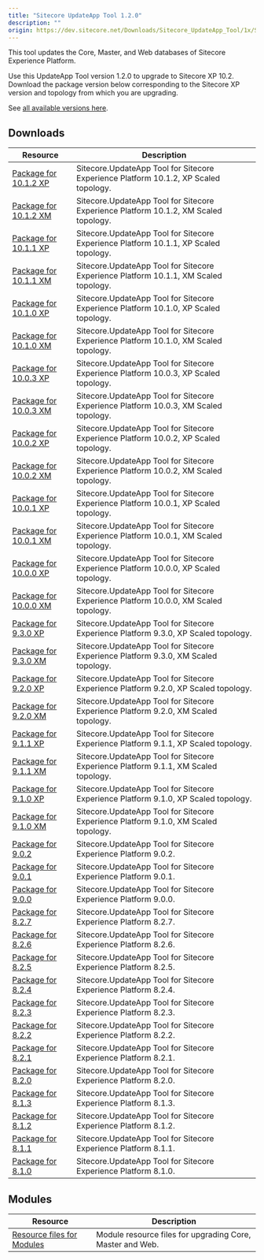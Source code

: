 ```yaml
---
title: "Sitecore UpdateApp Tool 1.2.0"
description: ""
origin: https://dev.sitecore.net/Downloads/Sitecore_UpdateApp_Tool/1x/Sitecore_UpdateApp_Tool_120
---
```


This tool updates the Core, Master, and Web databases of Sitecore Experience Platform.

Use this UpdateApp Tool version 1.2.0 to upgrade to Sitecore XP 10.2.\
Download the package version below corresponding to the Sitecore XP version and topology from which you are upgrading.

See [all available versions here](/downloads/Sitecore_UpdateApp_Tool).  

## Downloads

 | Resource | Description |
 | --- | --- |
 | [Package for 10.1.2 XP](https://scdp.blob.core.windows.net/downloads/Sitecore%20UpdateApp%20Tool/1x/Sitecore%20UpdateApp%20Tool%20120/Secure/Sitecore.UpdateApp%201.2.0-r0002%20for%20Sitecore%2010.1.2%20rev.%20006578%20(XP).zip) | Sitecore.UpdateApp Tool for Sitecore Experience Platform 10.1.2, XP Scaled topology. |
 | [Package for 10.1.2 XM](https://scdp.blob.core.windows.net/downloads/Sitecore%20UpdateApp%20Tool/1x/Sitecore%20UpdateApp%20Tool%20120/Secure/Sitecore.UpdateApp%201.2.0-r0002%20for%20Sitecore%2010.1.2%20rev.%20006578%20(XM).zip) | Sitecore.UpdateApp Tool for Sitecore Experience Platform 10.1.2, XM Scaled topology. |
 | [Package for 10.1.1 XP](https://scdp.blob.core.windows.net/downloads/Sitecore%20UpdateApp%20Tool/1x/Sitecore%20UpdateApp%20Tool%20120/Secure/Sitecore.UpdateApp%201.2.0-r0002%20for%20Sitecore%2010.1.1%20rev.%20005862%20(XP).zip) | Sitecore.UpdateApp Tool for Sitecore Experience Platform 10.1.1, XP Scaled topology. |
 | [Package for 10.1.1 XM](https://scdp.blob.core.windows.net/downloads/Sitecore%20UpdateApp%20Tool/1x/Sitecore%20UpdateApp%20Tool%20120/Secure/Sitecore.UpdateApp%201.2.0-r0002%20for%20Sitecore%2010.1.1%20rev.%20005862%20(XM).zip) | Sitecore.UpdateApp Tool for Sitecore Experience Platform 10.1.1, XM Scaled topology. |
 | [Package for 10.1.0 XP](https://scdp.blob.core.windows.net/downloads/Sitecore%20UpdateApp%20Tool/1x/Sitecore%20UpdateApp%20Tool%20120/Secure/Sitecore.UpdateApp%201.2.0-r0002%20for%20Sitecore%2010.1.0%20rev.%20005207%20(XP).zip) | Sitecore.UpdateApp Tool for Sitecore Experience Platform 10.1.0, XP Scaled topology. |
 | [Package for 10.1.0 XM](https://scdp.blob.core.windows.net/downloads/Sitecore%20UpdateApp%20Tool/1x/Sitecore%20UpdateApp%20Tool%20120/Secure/Sitecore.UpdateApp%201.2.0-r0002%20for%20Sitecore%2010.1.0%20rev.%20005207%20(XM).zip) | Sitecore.UpdateApp Tool for Sitecore Experience Platform 10.1.0, XM Scaled topology. |
 | [Package for 10.0.3 XP](https://scdp.blob.core.windows.net/downloads/Sitecore%20UpdateApp%20Tool/1x/Sitecore%20UpdateApp%20Tool%20120/Secure/Sitecore.UpdateApp%201.2.0-r0002%20for%20Sitecore%2010.0.3%20rev.%20006577%20(XP).zip) | Sitecore.UpdateApp Tool for Sitecore Experience Platform 10.0.3, XP Scaled topology. |
 | [Package for 10.0.3 XM](https://scdp.blob.core.windows.net/downloads/Sitecore%20UpdateApp%20Tool/1x/Sitecore%20UpdateApp%20Tool%20120/Secure/Sitecore.UpdateApp%201.2.0-r0002%20for%20Sitecore%2010.0.3%20rev.%20006577%20(XM).zip) | Sitecore.UpdateApp Tool for Sitecore Experience Platform 10.0.3, XM Scaled topology. |
 | [Package for 10.0.2 XP](https://scdp.blob.core.windows.net/downloads/Sitecore%20UpdateApp%20Tool/1x/Sitecore%20UpdateApp%20Tool%20120/Secure/Sitecore.UpdateApp%201.2.0-r0002%20for%20Sitecore%2010.0.2%20rev.%20006052%20(XP).zip) | Sitecore.UpdateApp Tool for Sitecore Experience Platform 10.0.2, XP Scaled topology. |
 | [Package for 10.0.2 XM](https://scdp.blob.core.windows.net/downloads/Sitecore%20UpdateApp%20Tool/1x/Sitecore%20UpdateApp%20Tool%20120/Secure/Sitecore.UpdateApp%201.2.0-r0002%20for%20Sitecore%2010.0.2%20rev.%20006052%20(XM).zip) | Sitecore.UpdateApp Tool for Sitecore Experience Platform 10.0.2, XM Scaled topology. |
 | [Package for 10.0.1 XP](https://scdp.blob.core.windows.net/downloads/Sitecore%20UpdateApp%20Tool/1x/Sitecore%20UpdateApp%20Tool%20120/Secure/Sitecore.UpdateApp%201.2.0-r0002%20for%20Sitecore%2010.0.1%20rev.%20004842%20(XP).zip) | Sitecore.UpdateApp Tool for Sitecore Experience Platform 10.0.1, XP Scaled topology. |
 | [Package for 10.0.1 XM](https://scdp.blob.core.windows.net/downloads/Sitecore%20UpdateApp%20Tool/1x/Sitecore%20UpdateApp%20Tool%20120/Secure/Sitecore.UpdateApp%201.2.0-r0002%20for%20Sitecore%2010.0.1%20rev.%20004842%20(XM).zip) | Sitecore.UpdateApp Tool for Sitecore Experience Platform 10.0.1, XM Scaled topology. |
 | [Package for 10.0.0 XP](https://scdp.blob.core.windows.net/downloads/Sitecore%20UpdateApp%20Tool/1x/Sitecore%20UpdateApp%20Tool%20120/Secure/Sitecore.UpdateApp%201.2.0-r0002%20for%20Sitecore%2010.0.0%20rev.%20004346%20(XP).zip) | Sitecore.UpdateApp Tool for Sitecore Experience Platform 10.0.0, XP Scaled topology. |
 | [Package for 10.0.0 XM](https://scdp.blob.core.windows.net/downloads/Sitecore%20UpdateApp%20Tool/1x/Sitecore%20UpdateApp%20Tool%20120/Secure/Sitecore.UpdateApp%201.2.0-r0002%20for%20Sitecore%2010.0.0%20rev.%20004346%20(XM).zip) | Sitecore.UpdateApp Tool for Sitecore Experience Platform 10.0.0, XM Scaled topology. |
 | [Package for 9.3.0 XP](https://scdp.blob.core.windows.net/downloads/Sitecore%20UpdateApp%20Tool/1x/Sitecore%20UpdateApp%20Tool%20120/Secure/Sitecore.UpdateApp%201.2.0-r0002%20for%20Sitecore%209.3.0%20rev.%20003498%20(XP).zip) | Sitecore.UpdateApp Tool for Sitecore Experience Platform 9.3.0, XP Scaled topology. |
 | [Package for 9.3.0 XM](https://scdp.blob.core.windows.net/downloads/Sitecore%20UpdateApp%20Tool/1x/Sitecore%20UpdateApp%20Tool%20120/Secure/Sitecore.UpdateApp%201.2.0-r0002%20for%20Sitecore%209.3.0%20rev.%20003498%20(XM).zip) | Sitecore.UpdateApp Tool for Sitecore Experience Platform 9.3.0, XM Scaled topology. |
 | [Package for 9.2.0 XP](https://scdp.blob.core.windows.net/downloads/Sitecore%20UpdateApp%20Tool/1x/Sitecore%20UpdateApp%20Tool%20120/Secure/Sitecore.UpdateApp%201.2.0-r0002%20for%20Sitecore%209.2.0%20rev.%20002893%20(XP).zip) | Sitecore.UpdateApp Tool for Sitecore Experience Platform 9.2.0, XP Scaled topology. |
 | [Package for 9.2.0 XM](https://scdp.blob.core.windows.net/downloads/Sitecore%20UpdateApp%20Tool/1x/Sitecore%20UpdateApp%20Tool%20120/Secure/Sitecore.UpdateApp%201.2.0-r0002%20for%20Sitecore%209.2.0%20rev.%20002893%20(XM).zip) | Sitecore.UpdateApp Tool for Sitecore Experience Platform 9.2.0, XM Scaled topology. |
 | [Package for 9.1.1 XP](https://scdp.blob.core.windows.net/downloads/Sitecore%20UpdateApp%20Tool/1x/Sitecore%20UpdateApp%20Tool%20120/Secure/Sitecore.UpdateApp%201.2.0-r0002%20for%20Sitecore%209.1.1%20rev.%20002459%20(XP).zip) | Sitecore.UpdateApp Tool for Sitecore Experience Platform 9.1.1, XP Scaled topology. |
 | [Package for 9.1.1 XM](https://scdp.blob.core.windows.net/downloads/Sitecore%20UpdateApp%20Tool/1x/Sitecore%20UpdateApp%20Tool%20120/Secure/Sitecore.UpdateApp%201.2.0-r0002%20for%20Sitecore%209.1.1%20rev.%20002459%20(XM).zip) | Sitecore.UpdateApp Tool for Sitecore Experience Platform 9.1.1, XM Scaled topology. |
 | [Package for 9.1.0 XP](https://scdp.blob.core.windows.net/downloads/Sitecore%20UpdateApp%20Tool/1x/Sitecore%20UpdateApp%20Tool%20120/Secure/Sitecore.UpdateApp%201.2.0-r0002%20for%20Sitecore%209.1.0%20rev.%20001564%20(XP).zip) | Sitecore.UpdateApp Tool for Sitecore Experience Platform 9.1.0, XP Scaled topology. |
 | [Package for 9.1.0 XM](https://scdp.blob.core.windows.net/downloads/Sitecore%20UpdateApp%20Tool/1x/Sitecore%20UpdateApp%20Tool%20120/Secure/Sitecore.UpdateApp%201.2.0-r0002%20for%20Sitecore%209.1.0%20rev.%20001564%20(XM).zip) | Sitecore.UpdateApp Tool for Sitecore Experience Platform 9.1.0, XM Scaled topology. |
 | [Package for 9.0.2](https://scdp.blob.core.windows.net/downloads/Sitecore%20UpdateApp%20Tool/1x/Sitecore%20UpdateApp%20Tool%20120/Secure/Sitecore.UpdateApp%201.2.0-r0002%20for%20Sitecore%209.0.2%20rev.%20180604.zip) | Sitecore.UpdateApp Tool for Sitecore Experience Platform 9.0.2. |
 | [Package for 9.0.1](https://scdp.blob.core.windows.net/downloads/Sitecore%20UpdateApp%20Tool/1x/Sitecore%20UpdateApp%20Tool%20120/Secure/Sitecore.UpdateApp%201.2.0-r0002%20for%20Sitecore%209.0.1%20rev.%20171219.zip) | Sitecore.UpdateApp Tool for Sitecore Experience Platform 9.0.1. |
 | [Package for 9.0.0](https://scdp.blob.core.windows.net/downloads/Sitecore%20UpdateApp%20Tool/1x/Sitecore%20UpdateApp%20Tool%20120/Secure/Sitecore.UpdateApp%201.2.0-r0002%20for%20Sitecore%209.0.0%20rev.%20171002.zip) | Sitecore.UpdateApp Tool for Sitecore Experience Platform 9.0.0. |
 | [Package for 8.2.7](https://scdp.blob.core.windows.net/downloads/Sitecore%20UpdateApp%20Tool/1x/Sitecore%20UpdateApp%20Tool%20120/Secure/Sitecore.UpdateApp%201.2.0-r0002%20for%20Sitecore%208.2.7%20rev.%20180406.zip) | Sitecore.UpdateApp Tool for Sitecore Experience Platform 8.2.7. |
 | [Package for 8.2.6](https://scdp.blob.core.windows.net/downloads/Sitecore%20UpdateApp%20Tool/1x/Sitecore%20UpdateApp%20Tool%20120/Secure/Sitecore.UpdateApp%201.2.0-r0002%20for%20Sitecore%208.2.6%20rev.%20171121.zip) | Sitecore.UpdateApp Tool for Sitecore Experience Platform 8.2.6. |
 | [Package for 8.2.5](https://scdp.blob.core.windows.net/downloads/Sitecore%20UpdateApp%20Tool/1x/Sitecore%20UpdateApp%20Tool%20120/Secure/Sitecore.UpdateApp%201.2.0-r0002%20for%20Sitecore%208.2.5%20rev.%20170728.zip) | Sitecore.UpdateApp Tool for Sitecore Experience Platform 8.2.5. |
 | [Package for 8.2.4](https://scdp.blob.core.windows.net/downloads/Sitecore%20UpdateApp%20Tool/1x/Sitecore%20UpdateApp%20Tool%20120/Secure/Sitecore.UpdateApp%201.2.0-r0002%20for%20Sitecore%208.2.4%20rev.%20170614.zip) | Sitecore.UpdateApp Tool for Sitecore Experience Platform 8.2.4. |
 | [Package for 8.2.3](https://scdp.blob.core.windows.net/downloads/Sitecore%20UpdateApp%20Tool/1x/Sitecore%20UpdateApp%20Tool%20120/Secure/Sitecore.UpdateApp%201.2.0-r0002%20for%20Sitecore%208.2.3%20rev.%20170407.zip) | Sitecore.UpdateApp Tool for Sitecore Experience Platform 8.2.3. |
 | [Package for 8.2.2](https://scdp.blob.core.windows.net/downloads/Sitecore%20UpdateApp%20Tool/1x/Sitecore%20UpdateApp%20Tool%20120/Secure/Sitecore.UpdateApp%201.2.0-r0002%20for%20Sitecore%208.2.2%20rev.%20161221.zip) | Sitecore.UpdateApp Tool for Sitecore Experience Platform 8.2.2. |
 | [Package for 8.2.1](https://scdp.blob.core.windows.net/downloads/Sitecore%20UpdateApp%20Tool/1x/Sitecore%20UpdateApp%20Tool%20120/Secure/Sitecore.UpdateApp%201.2.0-r0002%20for%20Sitecore%208.2.1%20rev.%20161115.zip) | Sitecore.UpdateApp Tool for Sitecore Experience Platform 8.2.1. |
 | [Package for 8.2.0](https://scdp.blob.core.windows.net/downloads/Sitecore%20UpdateApp%20Tool/1x/Sitecore%20UpdateApp%20Tool%20120/Secure/Sitecore.UpdateApp%201.2.0-r0002%20for%20Sitecore%208.2.0%20rev.%20160729.zip) | Sitecore.UpdateApp Tool for Sitecore Experience Platform 8.2.0. |
 | [Package for 8.1.3](https://scdp.blob.core.windows.net/downloads/Sitecore%20UpdateApp%20Tool/1x/Sitecore%20UpdateApp%20Tool%20120/Secure/Sitecore.UpdateApp%201.2.0-r0002%20for%20Sitecore%208.1.3%20rev.%20160519.zip) | Sitecore.UpdateApp Tool for Sitecore Experience Platform 8.1.3. |
 | [Package for 8.1.2](https://scdp.blob.core.windows.net/downloads/Sitecore%20UpdateApp%20Tool/1x/Sitecore%20UpdateApp%20Tool%20120/Secure/Sitecore.UpdateApp%201.2.0-r0002%20for%20Sitecore%208.1.2%20rev.%20160302.zip) | Sitecore.UpdateApp Tool for Sitecore Experience Platform 8.1.2. |
 | [Package for 8.1.1](https://scdp.blob.core.windows.net/downloads/Sitecore%20UpdateApp%20Tool/1x/Sitecore%20UpdateApp%20Tool%20120/Secure/Sitecore.UpdateApp%201.2.0-r0002%20for%20Sitecore%208.1.1%20rev.%20151207.zip) | Sitecore.UpdateApp Tool for Sitecore Experience Platform 8.1.1. |
 | [Package for 8.1.0](https://scdp.blob.core.windows.net/downloads/Sitecore%20UpdateApp%20Tool/1x/Sitecore%20UpdateApp%20Tool%20120/Secure/Sitecore.UpdateApp%201.2.0-r0002%20for%20Sitecore%208.1.0%20rev.%20151003.zip) | Sitecore.UpdateApp Tool for Sitecore Experience Platform 8.1.0. |

## Modules

 | Resource | Description |
 | --- | --- |
 | [Resource files for Modules](/downloads/Resource_files_for_Modules/1x/Resource_files_for_Modules_100) | Module resource files for upgrading Core, Master and Web. |
